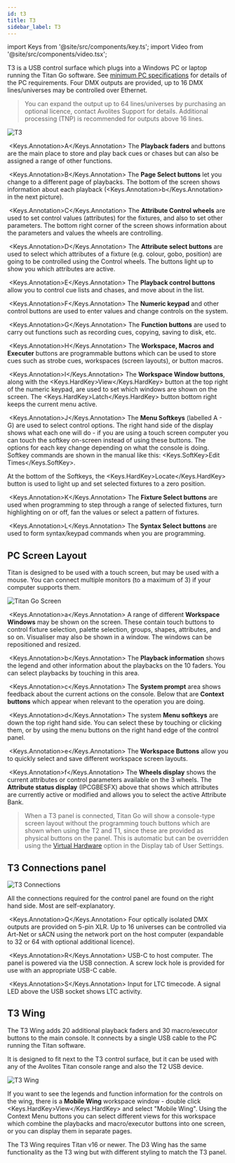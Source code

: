 ```yaml
---
id: t3
title: T3
sidebar_label: T3
---
```


import Keys from '@site/src/components/key.ts';
import Video from '@site/src/components/video.tsx';

T3 is a USB control surface which plugs into a Windows PC or laptop running the Titan Go software.
See [minimum PC specifications](../titan-basics.md#connecting-up-t3--titan-mobile-and-t1t2) for details of the PC requirements. Four DMX outputs are provided, up to 16 DMX lines/universes may be controlled over Ethernet. 

> You can expand the output up to 64 lines/universes by purchasing an optional licence, 
 contact Avolites Support for details. Additional processing (TNP) is recommended for outputs above 16 lines.

![T3](/docs/images/T3-Main.png)



&nbsp;<Keys.Annotation>A</Keys.Annotation> The **Playback faders** and buttons are the main place to store and play back cues or chases
but can also be assigned a range of other functions.



&nbsp;<Keys.Annotation>B</Keys.Annotation> The **Page Select buttons** let you change to a different page of
playbacks. The bottom of the screen shows information about each
playback (<Keys.Annotation>b</Keys.Annotation> in the next picture).



&nbsp;<Keys.Annotation>C</Keys.Annotation> The **Attribute Control wheels** are used to set control values
(attributes) for the fixtures, and also to set other parameters. The
bottom right corner of the screen shows information about the parameters and values the wheels are controlling.



&nbsp;<Keys.Annotation>D</Keys.Annotation> The **Attribute select buttons** are used to select which attributes of
a fixture (e.g. colour, gobo, position) are going to be controlled using
the Control wheels. The buttons light up to show you which
attributes are active. 



&nbsp;<Keys.Annotation>E</Keys.Annotation> The **Playback control buttons** allow you to control cue lists and chases, and move about in the list.



&nbsp;<Keys.Annotation>F</Keys.Annotation> The **Numeric keypad** and other control buttons are used to enter
values and change controls on the system.



&nbsp;<Keys.Annotation>G</Keys.Annotation> The **Function buttons** are used to carry out functions such as recording
cues, copying, saving to disk, etc.



&nbsp;<Keys.Annotation>H</Keys.Annotation> The **Workspace, Macros and Executer** buttons are programmable
buttons which can be used to store cues such as strobe cues, workspaces 
(screen layouts), or button macros.



&nbsp;<Keys.Annotation>I</Keys.Annotation> The **Workspace Window buttons**, along with the <Keys.HardKey>View</Keys.HardKey> button at the top right of the numeric keypad, are used to set which windows are shown on the screen. The <Keys.HardKey>Latch</Keys.HardKey> button bottom right keeps the current menu active.



&nbsp;<Keys.Annotation>J</Keys.Annotation> The **Menu Softkeys** (labelled A - G) are used to select control options. 
The right hand side of the display shows what each one will do - if you are using a touch screen computer you can touch the softkey on-screen instead of using these
buttons. The options for each 
key change depending on what the console is doing. Softkey commands are shown 
in the manual like this: <Keys.SoftKey>Edit Times</Keys.SoftKey>.

At the bottom of the Softkeys, the <Keys.HardKey>Locate</Keys.HardKey> button is used to light up and set selected fixtures to a zero position.


&nbsp;<Keys.Annotation>K</Keys.Annotation> The **Fixture Select buttons** are used when programming to step through a range of selected fixtures, turn highlighting on or off, fan the values or select a pattern of fixtures.

&nbsp;<Keys.Annotation>L</Keys.Annotation> The **Syntax Select buttons** are used to form syntax/keypad commands when you are programming.


## PC Screen Layout

Titan is designed to be used with a touch screen, but may be used
with a mouse. You can connect multiple monitors (to a maximum of 3) if your computer supports them.

![Titan Go Screen](/docs/images/T3-Screen.png)



&nbsp;<Keys.Annotation>a</Keys.Annotation> A range of different **Workspace Windows** may be shown on the screen. These contain
touch buttons to control fixture selection, palette selection, groups,
shapes, attributes, and so on. Visualiser may also be shown in a window. The windows can be repositioned and resized.


&nbsp;<Keys.Annotation>b</Keys.Annotation> The **Playback information** shows the legend and other information
about the playbacks on the 10 faders. You can select playbacks by touching in this area.


&nbsp;<Keys.Annotation>c</Keys.Annotation> The **System prompt** area shows feedback about the current actions on the console. Below
that are **Context buttons** which appear when relevant to the operation you are doing.


&nbsp;<Keys.Annotation>d</Keys.Annotation> The system **Menu softkeys** are down the top right hand side. You can
select these by touching or clicking them, or by using the menu buttons on the right hand edge of the control panel.


&nbsp;<Keys.Annotation>e</Keys.Annotation> The **Workspace Buttons** allow you to quickly select and save different
workspace screen layouts.


&nbsp;<Keys.Annotation>f</Keys.Annotation> The **Wheels display** shows the current attributes or control parameters available on the 3
wheels. The **Attribute status display** (IPCGBESFX) above that shows which
attributes are currently active or modified and allows you to select the active Attribute Bank.

> When a T3 panel is connected, Titan Go will show a console-type screen layout without the programming touch buttons which
  are shown when using the T2 and T1, since these are provided as physical buttons on the panel. This is automatic but can be overridden using the [Virtual Hardware](../system-settings/user-settings.md#display) option in the Display tab of User Settings.


## T3 Connections panel

![T3 Connections](/docs/images/T3-Side.png)


All the connections required for the
control panel are found on the right hand side. Most are
self-explanatory. 


&nbsp;<Keys.Annotation>Q</Keys.Annotation> Four optically isolated DMX outputs are provided on 5-pin XLR. Up to 16 universes can be controlled via Art-Net or sACN using the network port on the host computer (expandable to 32 or 64 with optional additional licence).


&nbsp;<Keys.Annotation>R</Keys.Annotation> USB-C to host computer. The panel is powered via the USB connection. A screw lock hole is provided for use with an appropriate USB-C cable.


&nbsp;<Keys.Annotation>S</Keys.Annotation> Input for LTC timecode. A signal LED above the USB socket shows LTC activity.


## T3 Wing

The T3 Wing adds 20 additional playback faders and 30
macro/executor buttons to the main console. It connects by a single USB
cable to the PC running the Titan software.

It is designed to fit next to the T3 control surface, but it can be
used with any of the Avolites Titan console range and also the T2 USB device.

![T3 Wing](/docs/images/T3-Wing.png)

If you want to see the legends and function information for the controls on the wing, there is a **Mobile Wing** workspace window - double click <Keys.HardKey>View</Keys.HardKey> and select "Mobile Wing". Using the Context Menu buttons you can select different views for this workspace which combine the playbacks and macro/executor buttons into one screen, or you can display them in separate
pages.

The T3 Wing requires Titan v16 or newer. The D3 Wing has the same functionality as the T3 wing but with different styling to match the T3 panel.

